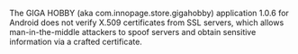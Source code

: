 The GIGA HOBBY (aka com.innopage.store.gigahobby) application 1.0.6 for Android does not verify X.509 certificates from SSL servers, which allows man-in-the-middle attackers to spoof servers and obtain sensitive information via a crafted certificate.